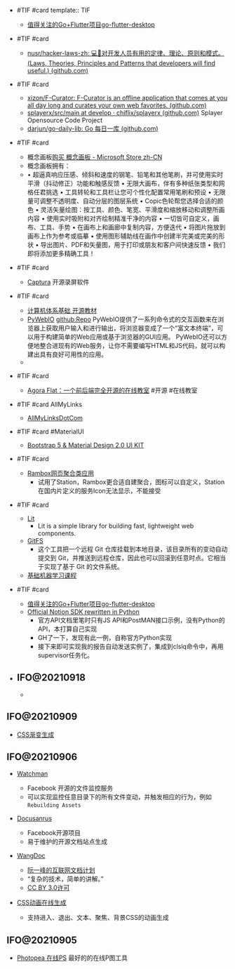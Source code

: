 - #TIF #card
  template:: TIF
	- [值得关注的Go+Flutter项目go-flutter-desktop](https://github.com/go-flutter-desktop)
- #TIF #card
	- [nusr/hacker-laws-zh: 💻📖对开发人员有用的定律、理论、原则和模式。(Laws, Theories, Principles and Patterns that developers will find useful.) (github.com)](https://github.com/nusr/hacker-laws-zh)
- #TIF #card
	- [xizon/F-Curator: F-Curator is an offline application that comes at you all day long and curates your own web favorites. (github.com)](https://github.com/xizon/F-Curator)
	- [splayerx/src/main at develop · chiflix/splayerx (github.com)](https://github.com/chiflix/splayerx) Splayer Opensource Code Project
	- [darjun/go-daily-lib: Go 每日一库 (github.com)](https://github.com/darjun/go-daily-lib)
- #TIF #card
	- 概念画板[购买 概念画板 - Microsoft Store zh-CN](https://www.microsoft.com/zh-cn/p/%E6%A6%82%E5%BF%B5%E7%94%BB%E6%9D%BF/9ngqm8fph9wq?activetab=pivot:overviewtab)
	- 概念画板拥有：
	- • 超逼真响应压感、倾斜和速度的钢笔、铅笔和其他笔刷，并可使用实时平滑（抖动修正）功能和触感反馈 
	  • 无限大画布，伴有多种纸张类型和网格任君挑选 
	  • 工具转轮和工具栏让您可个性化配置常用笔刷和预设 
	  • 无限量可调整不透明度、自动分层的图层系统 
	  • Copic色轮帮您选择合适的颜色 
	  • 灵活矢量绘图：按工具、颜色、笔宽、平滑度和缩放移动和调整所画内容 
	  • 使用实时吸附和对齐绘制精准干净的内容 
	  • 一切皆可自定义，画布、工具、手势 
	  • 在画布上和画廊中复制内容，方便迭代 
	  • 将图片拖放到画布上作为参考或临摹 
	  • 使用图形辅助线在画作中创建半完美或完美的形状 
	  • 导出图片、PDF和矢量图，用于打印或朋友和客户间快速反馈 
	  • 我们即将添加更多精确工具！
- #TIF #card
	- [Captura](https://mathewsachin.github.io/Captura/) 开源录屏软件
- #TIF #card
	- [计算机体系基础 开源教材](https://github.com/foxsen/archbase)
	- [PyWebIO](https://pywebio.readthedocs.io/zh_CN/latest/index.html) [github:Repo](https://github.com/pywebio/PyWebIO) PyWebIO提供了一系列命令式的交互函数来在浏览器上获取用户输入和进行输出，将浏览器变成了一个“富文本终端”，可以用于构建简单的Web应用或基于浏览器的GUI应用。 PyWebIO还可以方便地整合进现有的Web服务，让你不需要编写HTML和JS代码，就可以构建出具有良好可用性的应用。
	-
- #TIF #card
	- [Agora Flat：一个前后端完全开源的在线教室](https://github.com/netless-io) #开源 #在线教室
- #TIF #card AllMyLinks
	- [AllMyLinksDotCom](https://allmylinks.com/lovelacelee)
- #TIF #card #MaterialUI
	- [Bootstrap 5 & Material Design 2.0 UI KIT](https://github.com/mdbootstrap/mdb-ui-kit)
- #TIF #card
	- [Rambox网页聚合类应用](https://github.com/ramboxapp/community-edition)
	    * 试用了Station，Rambox更合适自建聚合，图标可以自定义，Station在国内片定义的服务Icon无法显示，不能接受
- #TIF #card
	- [Lit](https://lit.dev/docs/) 
	    * Lit is a simple library for building fast, lightweight web components.
	- [GitFS](https://www.presslabs.com/docs/code/gitfs/) 
	    * 这个工具把一个远程 Git 仓库挂载到本地目录，该目录所有的变动自动提交到 Git，并推送到远程仓库，因此也可以回滚到任意时点。它相当于实现了基于 Git 的文件系统。
	- [基础机器学习课程](http://smlbook.org/)
- #TIF #card
	- [值得关注的Go+Flutter项目go-flutter-desktop](https://github.com/go-flutter-desktop)
	- [Official Notion SDK rewritten in Python](https://github.com/ramnes/notion-sdk-py) 
	    * 官方API文档里笔时只有JS API和PostMAN接口示例，没有Python的API，本打算自己实现
	    * GH了一下，发现有此一例，自称官方Python实现
	    * 接下来即可实现我的报告自动发送实例了，集成到clslq命令中，再用supervisor任务化。
- ## IFO@20210918
  
  *
## IFO@20210909

* [CSS渐变生成](https://cssgradient.io/)
## IFO@20210906

* [Watchman](https://github.com/facebook/watchman)
  * Facebook 开源的文件监控服务
  * 可以实现监控任意目录下的所有文件变动，并触发相应的行为，例如`Rebuilding Assets`

* [Docusanrus](https://github.com/facebook/docusaurus)
  * Facebook开源项目
  * 易于维护的开源文档站点生成

* [WangDoc](https://github.com/wangdoc)
  * [阮一峰的互联网文档计划](https://wangdoc.com/)
  * “复杂的技术，简单的讲解。”
  * [CC BY 3.0许可](https://creativecommons.org/about/cclicenses/)

* [CSS动画在线生成](https://animista.net/play/basic)
  * 支持进入、退出、文本、聚焦、背景CSS的动画生成
## IFO@20210905

* [Photopea 在线PS](https://www.photopea.com/) 最好的的在线P图工具